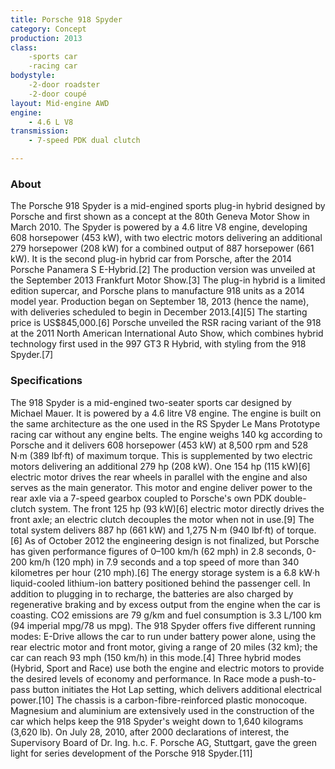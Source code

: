 ```yaml
---
title: Porsche 918 Spyder
category: Concept
production: 2013
class:
	-sports car
	-racing car
bodystyle:
	-2-door roadster
	-2-door coupé
layout: Mid-engine AWD
engine:
	- 4.6 L V8
transmission:
	- 7-speed PDK dual clutch

---
```


### About

The Porsche 918 Spyder is a mid-engined sports plug-in hybrid designed by Porsche and first shown as a concept at the 80th Geneva Motor Show in March 2010. The Spyder is powered by a 4.6 litre V8 engine, developing 608 horsepower (453 kW), with two electric motors delivering an additional 279 horsepower (208 kW) for a combined output of 887 horsepower (661 kW). It is the second plug-in hybrid car from Porsche, after the 2014 Porsche Panamera S E-Hybrid.[2] The production version was unveiled at the September 2013 Frankfurt Motor Show.[3]
The plug-in hybrid is a limited edition supercar, and Porsche plans to manufacture 918 units as a 2014 model year. Production began on September 18, 2013 (hence the name), with deliveries scheduled to begin in December 2013.[4][5] The starting price is US$845,000.[6]
Porsche unveiled the RSR racing variant of the 918 at the 2011 North American International Auto Show, which combines hybrid technology first used in the 997 GT3 R Hybrid, with styling from the 918 Spyder.[7]

### Specifications

The 918 Spyder is a mid-engined two-seater sports car designed by Michael Mauer. It is powered by a 4.6 litre V8 engine. The engine is built on the same architecture as the one used in the RS Spyder Le Mans Prototype racing car without any engine belts.
The engine weighs 140 kg according to Porsche and it delivers 608 horsepower (453 kW) at 8,500 rpm and 528 N·m (389 lbf·ft) of maximum torque. This is supplemented by two electric motors delivering an additional 279 hp (208 kW). One 154 hp (115 kW)[6] electric motor drives the rear wheels in parallel with the engine and also serves as the main generator. This motor and engine deliver power to the rear axle via a 7-speed gearbox coupled to Porsche's own PDK double-clutch system. The front 125 hp (93 kW)[6] electric motor directly drives the front axle; an electric clutch decouples the motor when not in use.[9] The total system delivers 887 hp (661 kW) and 1,275 N·m (940 lbf·ft) of torque.[6] As of October 2012 the engineering design is not finalized, but Porsche has given performance figures of 0–100 km/h (62 mph) in 2.8 seconds, 0-200 km/h (120 mph) in 7.9 seconds and a top speed of more than 340 kilometres per hour (210 mph).[6] The energy storage system is a 6.8 kW·h liquid-cooled lithium-ion battery positioned behind the passenger cell. In addition to plugging in to recharge, the batteries are also charged by regenerative braking and by excess output from the engine when the car is coasting. CO2 emissions are 79 g/km and fuel consumption is 3.3 L/100 km (94 imperial mpg/78 us mpg).
The 918 Spyder offers five different running modes: E-Drive allows the car to run under battery power alone, using the rear electric motor and front motor, giving a range of 20 miles (32 km); the car can reach 93 mph (150 km/h) in this mode.[4] Three hybrid modes (Hybrid, Sport and Race) use both the engine and electric motors to provide the desired levels of economy and performance. In Race mode a push-to-pass button initiates the Hot Lap setting, which delivers additional electrical power.[10] The chassis is a carbon-fibre-reinforced plastic monocoque. Magnesium and aluminium are extensively used in the construction of the car which helps keep the 918 Spyder's weight down to 1,640 kilograms (3,620 lb).
On July 28, 2010, after 2000 declarations of interest, the Supervisory Board of Dr. Ing. h.c. F. Porsche AG, Stuttgart, gave the green light for series development of the Porsche 918 Spyder.[11]
